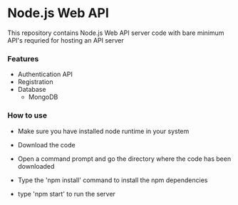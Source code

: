 # Node.js Web API 
This repository contains Node.js Web API server code with bare minimum API's requried for hosting an API server

### Features
* Authentication API
* Registration 
* Database 
  * MongoDB
  
### How to use
* Make sure you have installed node runtime in your system
* Download the code 
* Open a command prompt and go the directory where the code has been downloaded
* Type the  'npm install' command to install the npm dependencies

 * type 'npm start' to run the server
